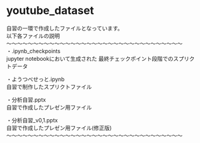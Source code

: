 # youtube_dataset
自習の一環で作成したファイルとなっています。    
以下各ファイルの説明  
～～～～～～～～～～～～～～～～～～～～～～～～～～～～～～～～～  
・.ipynb_checkpoints  
  jupyter notebookにおいて生成された
  最終チェックポイント段階でのスプリクトデータ
  
・ようつべせっと.ipynb  
  自習で制作したスプリクトファイル

・分析自習.pptx  
  自習で作成したプレゼン用ファイル  
  
・分析自習_v0,1.pptx  
  自習で作成したプレゼン用ファイル(修正版)   
～～～～～～～～～～～～～～～～～～～～～～～～～～～～～～～～～

